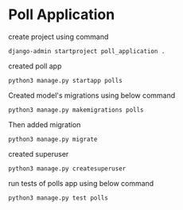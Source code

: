 # Poll Application

create project using command  
```
django-admin startproject poll_application .
```

created poll app
```
python3 manage.py startapp polls
```

Created model's migrations using below command
```
python3 manage.py makemigrations polls
```

Then added migration
```
python3 manage.py migrate
```

created superuser
```
python3 manage.py createsuperuser
```

run tests of polls app using below command
```
python3 manage.py test polls
```
